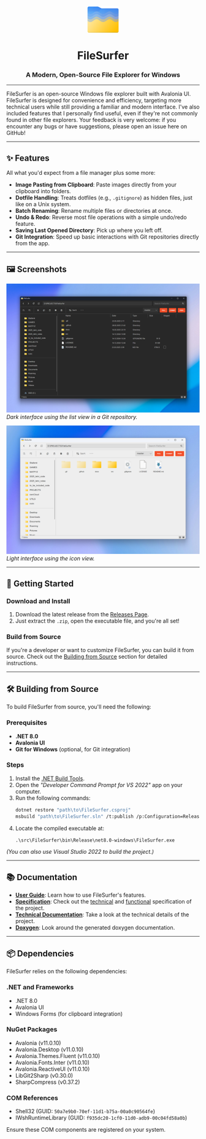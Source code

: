 <p align="center">
  <img src=".github/images/FileSurfer-logo.png" alt="FileSurfer Logo" height="70">
</p>
<h1 align="center">FileSurfer</h1>
<h3 align="center">A Modern, Open-Source File Explorer for Windows</h3>

---

FileSurfer is an open-source Windows file explorer built with Avalonia UI.
FileSurfer is designed for convenience and efficiency, targeting more technical users while still providing a familiar and modern interface.
I've also included features that I personally find useful, even if they're not commonly found in other file explorers.
Your feedback is very welcome: if you encounter any bugs or have suggestions, please open an issue here on GitHub!

---

## ✨ **Features**  
All what you'd expect from a file manager plus some more:  

- **Image Pasting from Clipboard**: Paste images directly from your clipboard into folders.  
- **Dotfile Handling**: Treats dotfiles (e.g., `.gitignore`) as hidden files, just like on a Unix system.  
- **Batch Renaming**: Rename multiple files or directories at once.  
- **Undo & Redo**: Reverse most file operations with a simple undo/redo feature.  
- **Saving Last Opened Directory**: Pick up where you left off.
- **Git Integration**: Speed up basic interactions with Git repositories directly from the app.  

---

## 🖼️ **Screenshots**  
![Screenshot 1](.github/images/darkUI.png)  
*Dark interface using the list view in a Git repository.*

![Screenshot 1](.github/images/lightUI.png)  
*Light interface using the icon view.*

---

## 🚀 **Getting Started**  

### **Download and Install**  
1. Download the latest release from the [Releases Page](https://github.com/JANECEA/FileSurfer/releases/latest).  
2. Just extract the `.zip`, open the executable file, and you're all set!

### **Build from Source**  
If you're a developer or want to customize FileSurfer, you can build it from source. Check out the 
[Building from Source](#️-building-from-source) section for detailed instructions.  

---

## 🛠️ **Building from Source**  

To build FileSurfer from source, you'll need the following:  

### **Prerequisites**  
- **.NET 8.0**  
- **Avalonia UI**  
- **Git for Windows** (optional, for Git integration)  

### **Steps**  
1. Install the [.NET Build Tools](https://visualstudio.microsoft.com/cs/visual-cpp-build-tools/).  
2. Open the *"Developer Command Prompt for VS 2022"* app on your computer.  
3. Run the following commands:  
   ```bash  
   dotnet restore "path\to\FileSurfer.csproj"  
   msbuild "path\to\FileSurfer.sln" /t:publish /p:Configuration=Release /p:DeployOnBuild=true  
   ```  
4. Locate the compiled executable at:  
   ```  
   .\src\FileSurfer\bin\Release\net8.0-windows\FileSurfer.exe  
   ```  

*(You can also use Visual Studio 2022 to build the project.)*  

---

## 📚 **Documentation**  

- **[User Guide](docs/UserGuide/UserGuide.md)**: Learn how to use FileSurfer's features.  
- **[Specification](docs/Specification/)**: Check out the [technical](docs/Specification/TechnicalSpecification.md) and [functional](docs/Specification/FunctionalSpecification.md) specification of the project.  
- **[Technical Documentation](docs/Documentation/Overview.md)**: Take a look at the technical details of the project.
- **[Doxygen](https://janecea.github.io/FileSurfer/)**: Look around the generated doxygen documentation.

---

## 📦 **Dependencies**  

FileSurfer relies on the following dependencies:  

### **.NET and Frameworks**  
- .NET 8.0  
- Avalonia UI  
- Windows Forms (for clipboard integration)  

### **NuGet Packages**  
- Avalonia (v11.0.10)  
- Avalonia.Desktop (v11.0.10)  
- Avalonia.Themes.Fluent (v11.0.10)  
- Avalonia.Fonts.Inter (v11.0.10)  
- Avalonia.ReactiveUI (v11.0.10)  
- LibGit2Sharp (v0.30.0)  
- SharpCompress (v0.37.2)  

### **COM References**  
- Shell32 (GUID: `50a7e9b0-70ef-11d1-b75a-00a0c90564fe`)  
- IWshRuntimeLibrary (GUID: `f935dc20-1cf0-11d0-adb9-00c04fd58a0b`)  

Ensure these COM components are registered on your system.  
